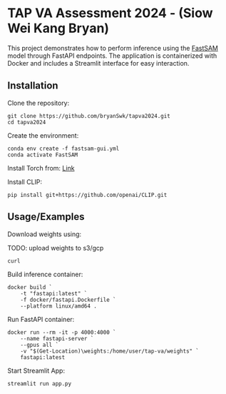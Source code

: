 
# TAP VA Assessment 2024 - (Siow Wei Kang Bryan)

This project demonstrates how to perform inference using the [FastSAM](https://github.com/CASIA-IVA-Lab/FastSAM) model through FastAPI endpoints. The application is containerized with Docker and includes a Streamlit interface for easy interaction.


## Installation

Clone the repository:

```
git clone https://github.com/bryanSwk/tapva2024.git
cd tapva2024
```

Create the environment:

```
conda env create -f fastsam-gui.yml
conda activate FastSAM
```

Install Torch from: [Link](https://pytorch.org/get-started/locally/)

Install CLIP:
```
pip install git+https://github.com/openai/CLIP.git
```
## Usage/Examples

Download weights using:

TODO: upload weights to s3/gcp
```
curl 
```
Build inference container:
```
docker build `
    -t "fastapi:latest" `
    -f docker/fastapi.Dockerfile `
    --platform linux/amd64 .
```
Run FastAPI container:
```
docker run --rm -it -p 4000:4000 `
    --name fastapi-server `
    --gpus all `
    -v "$(Get-Location)\weights:/home/user/tap-va/weights" `
    fastapi:latest
```
Start Streamlit App:
```
streamlit run app.py
```

